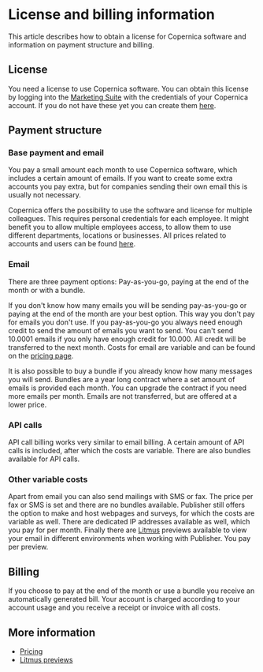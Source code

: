 # License and billing information

This article describes how to obtain a license for Copernica software 
and information on payment structure and billing.

## License

You need a license to use Copernica software. You can obtain this license 
by logging into the [Marketing Suite](https://ms.copernica.com/#/menu/login) 
with the credentials of your Copernica account. If you do not have these 
yet you can create them [here](https://www.copernica.com/en/copernica-trial).

## Payment structure

### Base payment and email

You pay a small amount each month to use Copernica software, which 
includes a certain amount of emails. If you want to create some extra 
accounts you pay extra, but for companies sending their own email this is 
usually not necessary.

Copernica offers the possibility to use the software and license for 
multiple colleagues. This requires personal credentials for each employee. 
It might benefit you to allow multiple employees access, to allow them 
to use different departments, locations or businesses. All prices related 
to accounts and users can be found [here](www.copernica.com/nl/pricing).

### Email

There are three payment options: Pay-as-you-go, paying at the end of the 
month or with a bundle.

If you don't know how many emails you will be sending pay-as-you-go or 
paying at the end of the month are your best option. This way you don't 
pay for emails you don't use. If you pay-as-you-go you always need enough 
credit to send the amount of emails you want to send. You can't send 10.0001 
emails if you only have enough credit for 10.000. All credit will be 
transferred to the next month. Costs for email are variable and can be 
found on the [pricing page](www.copernica.com/en/pricing).

It is also possible to buy a bundle if you already know how many messages 
you will send. Bundles are a year long contract where a set amount of 
emails is provided each month. You can upgrade the contract if you need 
more emails per month. Emails are not transferred, but are offered at 
a lower price.

### API calls

API call billing works very similar to email billing. A certain amount 
of API calls is included, after which the costs are variable. There are 
also bundles available for API calls.

### Other variable costs

Apart from email you can also send mailings with SMS or fax. The price 
per fax or SMS is set and there are no bundles available. Publisher still 
offers the option to make and host webpages and surveys, for which the costs 
are variable as well. There are dedicated IP addresses available as well, 
which you pay for per month. Finally there are [Litmus](./litmus) previews 
available to view your email in different environments when working with 
Publisher. You pay per preview.

## Billing

If you choose to pay at the end of the month or use a bundle you receive 
an automatically generated bill. Your account is charged according to 
your account usage and you receive a receipt or invoice with all costs.

## More information

- [Pricing](https://www.copernica.com/en/pricing)
- [Litmus previews](./litmus)
